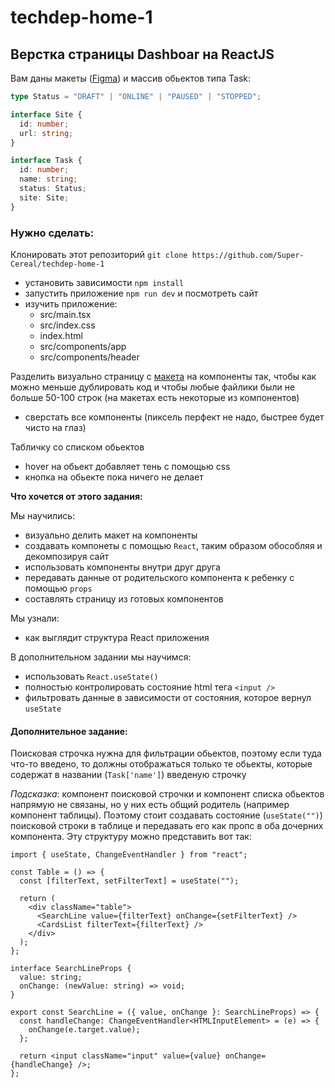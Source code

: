 # techdep-home-1

## Верстка страницы Dashboar на ReactJS

Вам даны макеты ([Figma](https://www.figma.com/design/s6LnIOGnAL66udpnZa5ZH7/Techdep-React)) и массив обьектов типа Task:

```ts
type Status = "DRAFT" | "ONLINE" | "PAUSED" | "STOPPED";

interface Site {
  id: number;
  url: string;
}

interface Task {
  id: number;
  name: string;
  status: Status;
  site: Site;
}
```

### Нужно сделать:

Клонировать этот репозиторий `git clone https://github.com/Super-Cereal/techdep-home-1`
  - установить зависимости `npm install`
  - запустить приложение `npm run dev` и посмотреть сайт
  - изучить приложение:
    - src/main.tsx
    - src/index.css
    - index.html
    - src/components/app
    - src/components/header

Разделить визуально страницу с [макета](https://www.figma.com/design/s6LnIOGnAL66udpnZa5ZH7/Techdep-React) на компоненты так, чтобы как можно меньше дублировать код и чтобы любые файлики были не больше 50-100 строк (на макетах есть некоторые из компонентов)
  - сверстать все компоненты (пиксель перфект не надо, быстрее будет чисто на глаз)

Табличку со списком обьектов
  - hover на обьект добавляет тень с помощью css
  - кнопка на обьекте пока ничего не делает

**Что хочется от этого задания:**

Мы научились:
- визуально делить макет на компоненты
- создавать компонеты с помощью `React`, таким образом обособляя и декомпозируя сайт
- использовать компоненты внутри друг друга
- передавать данные от родительского компонента к ребенку с помощью `props`
- составлять страницу из готовых компонентов

Мы узнали:
- как выглядит структура React приложения

В дополнительном задании мы научимся:
- использовать `React.useState()`
- полностью контролировать состояние html тега `<input />`
- фильтровать данные в зависимости от состояния, которое вернул `useState`

#### Дополнительное задание:

Поисковая строчка нужна для фильтрации обьектов, поэтому если туда что-то введено, то должны отображаться только те обьекты, которые содержат в названии (`Task['name']`) введеную строчку

_Подсказка_: компонент поисковой строчки и компонент списка обьектов напрямую не связаны, но у них есть общий родитель (например компонент таблицы). Поэтому стоит создавать состояние (`useState("")`) поисковой строки в таблице и передавать его как пропс в оба дочерних компонента. Эту структуру можно представить вот так:

```tsx
import { useState, ChangeEventHandler } from "react";

const Table = () => {
  const [filterText, setFilterText] = useState("");

  return (
    <div className="table">
      <SearchLine value={filterText} onChange={setFilterText} />
      <CardsList filterText={filterText} />
    </div>
  );
};

interface SearchLineProps {
  value: string;
  onChange: (newValue: string) => void;
}

export const SearchLine = ({ value, onChange }: SearchLineProps) => {
  const handleChange: ChangeEventHandler<HTMLInputElement> = (e) => {
    onChange(e.target.value);
  };

  return <input className="input" value={value} onChange={handleChange} />;
};
```
